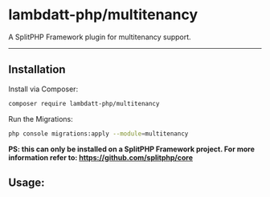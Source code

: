 # lambdatt-php/multitenancy

A SplitPHP Framework plugin for multitenancy support.

---

## Installation

Install via Composer:

```bash
composer require lambdatt-php/multitenancy
```

Run the Migrations:
```bash
php console migrations:apply --module=multitenancy
```

**PS: this can only be installed on a SplitPHP Framework project. For more information refer to: https://github.com/splitphp/core**

## Usage: